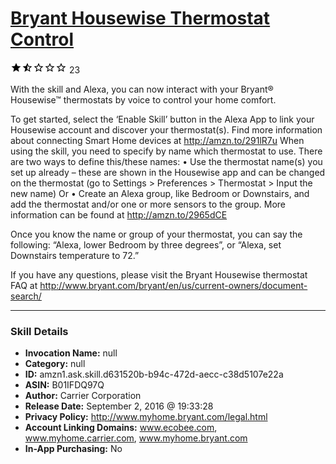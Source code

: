 # [Bryant Housewise Thermostat Control](http://alexa.amazon.com/#skills/amzn1.ask.skill.d631520b-b94c-472d-aecc-c38d5107e22a)
![1.4 stars](../../images/ic_star_black_18dp_1x.png)![1.4 stars](../../images/ic_star_half_black_18dp_1x.png)![1.4 stars](../../images/ic_star_border_black_18dp_1x.png)![1.4 stars](../../images/ic_star_border_black_18dp_1x.png)![1.4 stars](../../images/ic_star_border_black_18dp_1x.png) 23

With the skill and Alexa, you can now interact with your Bryant® Housewise™ thermostats by voice to control your home comfort.

To get started, select the ‘Enable Skill’ button in the Alexa App to link your Housewise account and discover your thermostat(s). Find more information about connecting Smart Home devices at http://amzn.to/291lR7u
When using the skill, you need to specify by name which thermostat to use. There are two ways to define this/these names:
• Use the thermostat name(s) you set up already – these are shown in the Housewise app and can be changed on the thermostat (go to Settings > Preferences > Thermostat > Input the new name)
Or
• Create an Alexa group, like Bedroom or Downstairs, and add the thermostat and/or one or more sensors to the group. More information can be found at http://amzn.to/2965dCE

Once you know the name or group of your thermostat, you can say the following: “Alexa, lower Bedroom by three degrees”, or “Alexa, set Downstairs temperature to 72.”

If you have any questions, please visit the Bryant Housewise thermostat FAQ at http://www.bryant.com/bryant/en/us/current-owners/document-search/

***

### Skill Details

* **Invocation Name:** null
* **Category:** null
* **ID:** amzn1.ask.skill.d631520b-b94c-472d-aecc-c38d5107e22a
* **ASIN:** B01IFDQ97Q
* **Author:** Carrier Corporation
* **Release Date:** September 2, 2016 @ 19:33:28
* **Privacy Policy:** http://www.myhome.bryant.com/legal.html
* **Account Linking Domains:** www.ecobee.com, www.myhome.carrier.com, www.myhome.bryant.com
* **In-App Purchasing:** No
